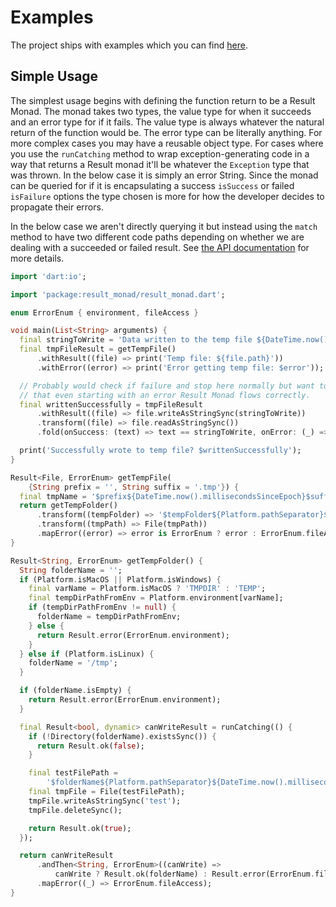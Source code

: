 # Examples

The project ships with examples which you can find
[here](https://gitlab.com/HankG/dart-result-monad/-/tree/main/example).

## Simple Usage

The simplest usage begins with defining the function return to be a
Result Monad. The monad takes two types, the value type for when it
succeeds and an error type for if it fails. The value type is always
whatever the natural return of the function would be. The error type
can be literally anything. For more complex cases you may have a
reusable object type. For cases where you use the `runCatching`
method to wrap exception-generating code in a way that returns a
Result monad it'll be whatever the `Exception` type that was thrown.
In the below case it is simply an error String. Since the monad
can be queried for if it is encapsulating a success `isSuccess` or
failed `isFailure` options the type chosen is more for how the
developer decides to propagate their errors.

In the below case we aren't directly querying it but instead using
the `match` method to have two different code paths depending on
whether we are dealing with a succeeded or failed result. See
[the API documentation](https://pub.dev/documentation/result_monad/latest/)
for more details.

```dart
import 'dart:io';

import 'package:result_monad/result_monad.dart';

enum ErrorEnum { environment, fileAccess }

void main(List<String> arguments) {
  final stringToWrite = 'Data written to the temp file ${DateTime.now()}';
  final tmpFileResult = getTempFile()
      .withResult((file) => print('Temp file: ${file.path}'))
      .withError((error) => print('Error getting temp file: $error'));

  // Probably would check if failure and stop here normally but want to show
  // that even starting with an error Result Monad flows correctly.
  final writtenSuccessfully = tmpFileResult
      .withResult((file) => file.writeAsStringSync(stringToWrite))
      .transform((file) => file.readAsStringSync())
      .fold(onSuccess: (text) => text == stringToWrite, onError: (_) => false);

  print('Successfully wrote to temp file? $writtenSuccessfully');
}

Result<File, ErrorEnum> getTempFile(
    {String prefix = '', String suffix = '.tmp'}) {
  final tmpName = '$prefix${DateTime.now().millisecondsSinceEpoch}$suffix';
  return getTempFolder()
      .transform((tempFolder) => '$tempFolder${Platform.pathSeparator}$tmpName')
      .transform((tmpPath) => File(tmpPath))
      .mapError((error) => error is ErrorEnum ? error : ErrorEnum.fileAccess);
}

Result<String, ErrorEnum> getTempFolder() {
  String folderName = '';
  if (Platform.isMacOS || Platform.isWindows) {
    final varName = Platform.isMacOS ? 'TMPDIR' : 'TEMP';
    final tempDirPathFromEnv = Platform.environment[varName];
    if (tempDirPathFromEnv != null) {
      folderName = tempDirPathFromEnv;
    } else {
      return Result.error(ErrorEnum.environment);
    }
  } else if (Platform.isLinux) {
    folderName = '/tmp';
  }

  if (folderName.isEmpty) {
    return Result.error(ErrorEnum.environment);
  }

  final Result<bool, dynamic> canWriteResult = runCatching(() {
    if (!Directory(folderName).existsSync()) {
      return Result.ok(false);
    }

    final testFilePath =
        '$folderName${Platform.pathSeparator}${DateTime.now().millisecondsSinceEpoch}.tmp';
    final tmpFile = File(testFilePath);
    tmpFile.writeAsStringSync('test');
    tmpFile.deleteSync();

    return Result.ok(true);
  });

  return canWriteResult
      .andThen<String, ErrorEnum>((canWrite) =>
          canWrite ? Result.ok(folderName) : Result.error(ErrorEnum.fileAccess))
      .mapError((_) => ErrorEnum.fileAccess);
}
```